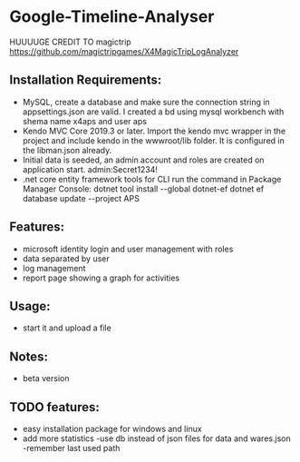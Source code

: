 # Google-Timeline-Analyser
HUUUUGE CREDIT TO magictrip https://github.com/magictripgames/X4MagicTripLogAnalyzer

## Installation Requirements:
 - MySQL, create a database and make sure the connection string in appsettings.json are valid. I created a bd using mysql workbench with shema name x4aps and user aps
 - Kendo MVC Core 2019.3 or later. Import the kendo mvc wrapper in the project and include kendo in the wwwroot/lib folder. It is configured in the libman.json already.
 - Initial data is seeded, an admin account and roles are created on application start. 
   admin:Secret1234!
 - .net core entity framework tools for CLI
     run the command in Package Manager Console: 
     dotnet tool install --global dotnet-ef
     dotnet ef database update --project APS
     
   
## Features:
 - microsoft identity login and user management with roles
 - data separated by user
 - log management
 - report page showing a graph for activities

## Usage:
 - start it and upload a file

## Notes:
 - beta version

## TODO features:
 - easy installation package for windows and linux
 - add more statistics
-use db instead of json files for data and wares.json
-remember last used path
